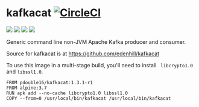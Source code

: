 kafkacat [![CircleCI](https://circleci.com/bb/double16/docker-kafkacat.svg?style=svg&circle-token=7c7f757c23f597b38d96895fa199a260acfd8591)](https://circleci.com/bb/double16/docker-kafkacat)
========

[![](https://images.microbadger.com/badges/image/pdouble16/kafkacat.svg)](http://microbadger.com/images/pdouble16/kafkacat "Get your own image badge on microbadger.com") [![](https://images.microbadger.com/badges/version/pdouble16/kafkacat.svg)](http://microbadger.com/images/pdouble16/kafkacat "Get your own version badge on microbadger.com") [![](https://images.microbadger.com/badges/commit/pdouble16/kafkacat.svg)](http://microbadger.com/images/pdouble16/kafkacat "Get your own version badge on microbadger.com") [![](https://images.microbadger.com/badges/license/pdouble16/kafkacat.svg)](http://microbadger.com/images/pdouble16/kafkacat "Get your own version badge on microbadger.com")

Generic command line non-JVM Apache Kafka producer and consumer.

Source for kafkacat is at https://github.com/edenhill/kafkacat

To use this image in a multi-stage build, you'll need to install ` libcrypto1.0` and `libssl1.0`.

```shell
FROM pdouble16/kafkacat:1.3.1-r1
FROM alpine:3.7
RUN apk add --no-cache libcrypto1.0 libssl1.0
COPY --from=0 /usr/local/bin/kafkacat /usr/local/bin/kafkacat
```

